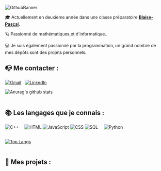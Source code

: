 ![GithubBanner](https://user-images.githubusercontent.com/85460872/131000531-0071cfe2-77fa-40da-8cd6-014fa3769835.png)

🎓 Actuellement en deuxième année dans une classe préparatoire [**Blaise-Pascal**](https://lyc-blaise-pascal-clermont.ent.auvergnerhonealpes.fr/formations/classes-preparatoires/).

🪐 Passionné de mathématiques,et d'informatique..

💻 Je suis également passionné par la programmation, un grand nombre de mes dépôts sont des projets personnels.

## 📭 Me contacter :

[![Gmail](https://img.shields.io/badge/-GMAIL-D14836?style=for-the-badge&logo=gmail&logoColor=white)](mailto:vernier.noe@gmail.com)
&nbsp; [![LinkedIn](https://img.shields.io/badge/-LINKEDIN-0077B5?style=for-the-badge&logo=linkedin&logoColor=white)](https://www.linkedin.com/in/)
<br>

![Anurag's github stats](https://github-readme-stats.vercel.app/api?username=noevernier&hide=issues&show_icons=true&theme=dark)
<br><br>

## 📚 Les langages que je connais :

![C++](https://img.shields.io/badge/-C++-2C41CB?style=for-the-badge&logo=C%2B%2B&logoColor=white)
&nbsp; &nbsp; ![HTML](https://img.shields.io/badge/-HTML-E15622?style=for-the-badge&logo=HTML5&logoColor=white)
![JavaScript](https://img.shields.io/badge/-JavaScript-E7BA15?style=for-the-badge&logo=JavaScript&logoColor=white)
![CSS](https://img.shields.io/badge/-OCaml-1B7FDE?style=for-the-badge&logo=OCAML&logoColor=white)
![SQL](https://img.shields.io/badge/-SQL-1DDEC1?style=for-the-badge&logo=MySQL&logoColor=white)
&nbsp; &nbsp; ![Python](https://img.shields.io/badge/-Python-E426D6?style=for-the-badge&logo=Python&logoColor=white)
<br><br>

[![Top Langs](https://github-readme-stats.vercel.app/api/top-langs/?username=noevernier)](https://github.com/anuraghazra/github-readme-stats)
<br><br>

## 📂 Mes projets :
